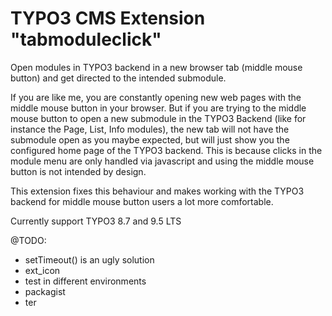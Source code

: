 # TYPO3 CMS Extension "tabmoduleclick"
Open modules in TYPO3 backend in a new browser tab (middle mouse button) and get directed to the intended submodule.

If you are like me, you are constantly opening new web pages with the middle mouse button in your browser.
But if you are trying to the middle mouse button to open a new submodule in the TYPO3 Backend (like for instance the Page, List, Info modules), the new tab will not have the submodule open as you maybe expected, but will just show you the configured home page of the TYPO3 backend.
This is because clicks in the module menu are only handled via javascript and using the middle mouse button is not intended by design.

This extension fixes this behaviour and makes working with the TYPO3 backend for middle mouse button users a lot more comfortable.

Currently support TYPO3 8.7 and 9.5 LTS

@TODO:
- setTimeout() is an ugly solution
- ext_icon
- test in different environments
- packagist
- ter